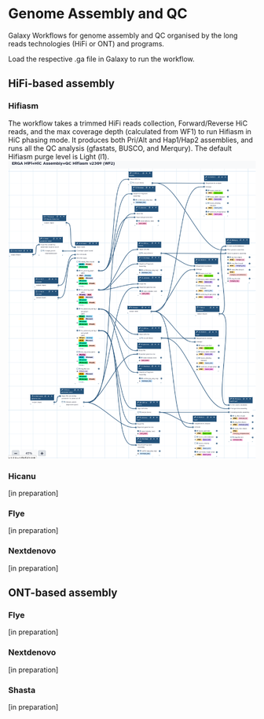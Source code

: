 # Genome Assembly and QC
Galaxy Workflows for genome assembly and QC organised by the long reads technologies (HiFi or ONT) and programs.

Load the respective .ga file in Galaxy to run the workflow.

## HiFi-based assembly

### Hifiasm
The workflow takes a trimmed HiFi reads collection, Forward/Reverse HiC reads, and the max coverage depth (calculated from WF1) to run Hifiasm in HiC phasing mode. It produces both Pri/Alt and Hap1/Hap2 assemblies, and runs all the QC analysis (gfastats, BUSCO, and Merqury). The default Hifiasm purge level is Light (l1).
![ContHifiasmHiC](pics/Cont_hifiasm_hic_2309.png)


### Hicanu
\[in preparation]
### Flye
\[in preparation]
### Nextdenovo
\[in preparation]

## ONT-based assembly

### Flye
\[in preparation]
### Nextdenovo
\[in preparation]
### Shasta
\[in preparation]

